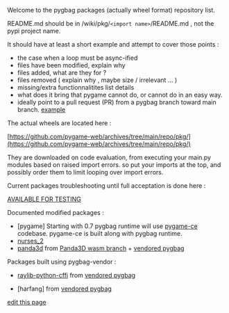 Welcome to the pygbag packages (actually wheel format) repository list.

README.md should be in  /wiki/pkg/`<import name>`/README.md , not the pypi project name.
  
It should have at least a short example and attempt to cover those points :  
- the case when a loop must be async-ified
- files have been modified, explain why
- files added, what are they for ?
- files removed ( explain why , maybe size / irrelevant ... )
- missing/extra functionnalitites list details
- what does it bring that pygame cannot do, or cannot do in an easy way.
- ideally point to a pull request (PR) from a pygbag branch toward main branch. [example](https://github.com/pmp-p/nurses_2-wasm/pull/1/files)

The actual wheels are located here :

[https://github.com/pygame-web/archives/tree/main/repo/pkg/](https://github.com/pygame-web/archives/tree/main/repo/pkg/)

They are downloaded on code evaluation, from executing your main.py modules based on raised import errors.
so put your imports at the top, and possibly order them to limit looping over import errors.

Current packages troubleshooting until full acceptation is done here :

[AVAILABLE FOR TESTING](https://github.com/pygame-web/pkg-porting-wasm/issues?q=is%3Aissue+is%3Aopen+label%3A%22AVAIL+FOR+TESTING%22)




Documented modified packages :


 - [pygame] Starting with 0.7 pygbag runtime will use [pygame-ce](https://github.com/pygame-community/pygame-ce) codebase. pygame-ce is built along with pygbag runtime.
 - [nurses_2](/wiki/pkg/nurses_2/)
 - [panda3d](/wiki/pkg/panda3d/) from [Panda3D wasm branch](https://github.com/panda3d/panda3d/tree/webgl-port) + [vendored pygbag](https://github.com/pmp-p/panda3d-wasm)


Packages built using pygbag-vendor :
  
 - [raylib-python-cffi](https://electronstudio.github.io/raylib-python-cffi/README.html#running-in-a-web-browser) from [vendored pygbag](https://github.com/electronstudio/pygbag-raylib)

 - [harfang] from [vendored pygbag](https://github.com/harfang3d/harfang-wasm)




[edit this page](https://github.com/pygame-web/pygame-web.github.io/edit/main/wiki/pkg/README.md)
